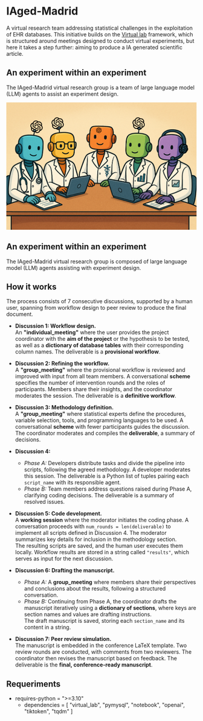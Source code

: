 # IAged-Madrid
A virtual research team addressing statistical challenges in the exploitation of EHR databases. This initiative builds on the [Virtual lab](https://www.nature.com/articles/s41586-025-09442-9) framework, which is structured around meetings designed to conduct virtual experiments, but here it takes a step further: aiming to produce a IA generated scientific article.

## An experiment within an experiment
The IAged-Madrid virtual research group is a team of large language model (LLM) agents to assist an experiment design.

<img src="IAged_madrid_group.png" alt="Logo IAged-Madrid">

## An experiment within an experiment
The IAged-Madrid virtual research group is composed of large language model (LLM) agents assisting with experiment design.

## How it works
The process consists of 7 consecutive discussions, supported by a human user, spanning from workflow design to peer review to produce the final document.

* **Discussion 1: Workflow design.**  
  An **"individual_meeting"** where the user provides the project coordinator with the **aim of the project** or the hypothesis to be tested, as well as a **dictionary of database tables** with their corresponding column names. The deliverable is a **provisional workflow**.

* **Discussion 2: Refining the workflow.**  
  A **"group_meeting"** where the provisional workflow is reviewed and improved with input from all team members. A conversational **scheme** specifies the number of intervention rounds and the roles of participants. Members share their insights, and the coordinator moderates the session. The deliverable is a **definitive workflow**.

* **Discussion 3: Methodology definition.**  
  A **"group_meeting"** where statistical experts define the procedures, variable selection, tools, and programming languages to be used. A conversational **scheme** with fewer participants guides the discussion. The coordinator moderates and compiles the **deliverable**, a summary of decisions.

* **Discussion 4:**  
  * *Phase A:* Developers distribute tasks and divide the pipeline into scripts, following the agreed methodology. A developer moderates this session. The deliverable is a Python list of tuples pairing each `script_name` with its responsible agent.  
  * *Phase B:* Team members address questions raised during Phase A, clarifying coding decisions. The deliverable is a summary of resolved issues.

* **Discussion 5: Code development.**  
  A **working session** where the moderator initiates the coding phase. A conversation proceeds with `num_rounds = len(deliverable)` to implement all scripts defined in Discussion 4. The moderator summarizes key details for inclusion in the methodology section.  
  The resulting scripts are saved, and the human user executes them locally. Workflow results are stored in a string called `"results"`, which serves as input for the next discussion.

* **Discussion 6: Drafting the manuscript.**  
  * *Phase A:* A **group_meeting** where members share their perspectives and conclusions about the results, following a structured conversation.  
  * *Phase B:* Continuing from Phase A, the coordinator drafts the manuscript iteratively using a **dictionary of sections**, where keys are section names and values are drafting instructions.  
  The draft manuscript is saved, storing each `section_name` and its content in a string.

* **Discussion 7: Peer review simulation.**  
  The manuscript is embedded in the conference LaTeX template. Two review rounds are conducted, with comments from two reviewers. The coordinator then revises the manuscript based on feedback. The deliverable is the **final, conference-ready manuscript**.

## Requeriments
* requires-python = ">=3.10"
  * dependencies = [
    "virtual_lab",
    "pymysql",
    "notebook",
    "openai",
    "tiktoken",
    "tqdm"
]



